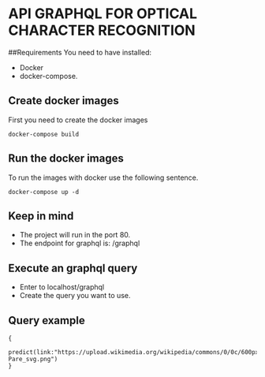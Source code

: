 # API GRAPHQL FOR OPTICAL CHARACTER RECOGNITION

##Requirements
You need to have installed:
- Docker 
- docker-compose.

## Create docker images
First you need to create the docker images
```
docker-compose build
```

## Run the docker images
To run the images with docker use the following sentence.
```
docker-compose up -d
```

## Keep in mind
- The project will run in the port 80.
- The endpoint for graphql is: /graphql


## Execute an graphql query
- Enter to localhost/graphql
- Create the query you want to use.

## Query example
```
{
  predict(link:"https://upload.wikimedia.org/wikipedia/commons/0/0c/600px-Pare_svg.png")
}
```
